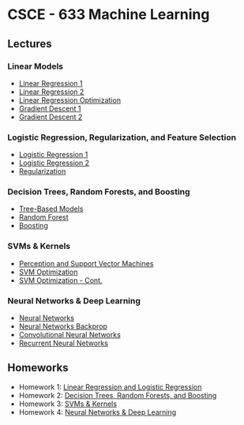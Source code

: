 # CSCE - 633 Machine Learning

## Lectures
### Linear Models
* [Linear Regression 1](./slides/Linear%20Models/Module%202%20-%20Lecture%204%20-%20Linear%20Regression%201.pdf)
* [Linear Regression 2](./slides/Linear%20Models/Module%202%20-%20Lecture%206%20-%20Linear%20Regression%202.pdf)
* [Linear Regression Optimization](./slides/Linear%20Models/Module%202%20-%20Lecture%207%20-%20Linear%20Regression%20Optimization.pdf)
* [Gradient Descent 1](./slides/Linear%20Models/Module%202%20-%20Lecture%209%20-%20Gradient%20Descent%201.pdf)
* [Gradient Descent 2](./slides/Linear%20Models/Module%202%20-%20Lecture%2010%20-%20Gradient%20Descent%202.pdf)

### Logistic Regression, Regularization, and Feature Selection
* [Logistic Regression 1](./slides/%20Logistic%20Regression%2C%20Regularization%2C%20%26%20Feature%20Selection/Module%203%20-%20Lecture%2012%20-%20Logistic%20Regression%201.pdf)
* [Logistic Regression 2](./slides/%20Logistic%20Regression%2C%20Regularization%2C%20%26%20Feature%20Selection/Module%203%20-%20Lecture%2013%20-%20Logistic%20Regression%202.pdf)
* [Regularization](./slides/%20Logistic%20Regression%2C%20Regularization%2C%20%26%20Feature%20Selection/Module%203%20-%20Lecture%2015%20-%20Regularization.pdf)

### Decision Trees, Random Forests, and Boosting
* [Tree-Based Models](./slides/Decision%20Trees%2C%20Random%20Forests%2C%20%26%20Boosting/Module%204%20-%20Lecture%2016%20-%20Tree-based%20Models.pdf)
* [Random Forest](./slides/Decision%20Trees%2C%20Random%20Forests%2C%20%26%20Boosting/Module%204%20-%20Lecture%2018%20-%20Random%20Forest.pdf)
* [Boosting](./slides/Decision%20Trees%2C%20Random%20Forests%2C%20%26%20Boosting/Module%204%20-%20Lecture%2019%20-%20Boosting.pdf)

### SVMs & Kernels
* [Perception and Support Vector Machines](./slides/SVMs%20%26%20Kernels/Module%205%20-%20Lecture%2021%20-%20SVM1.pdf)
* [SVM Optimization](./slides/SVMs%20%26%20Kernels/Module%205%20-%20Lecture%2022%20-%20SVM2.pdf)
* [SVM Optimization - Cont.](./slides/SVMs%20%26%20Kernels/Module%205%20-%20Lecture%2024%20-%20SVM%20Optimization.pdf)

### Neural Networks & Deep Learning
* [Neural Networks](./slides/Neural%20Networks%20%26%20Deep%20Learning/Module%206%20-%20Lecture%2027%20-%20Neural%20Networks.pdf)
* [Neural Networks Backprop](./slides/Neural%20Networks%20%26%20Deep%20Learning/Module%206%20-%20Lecture%2028%20-%20Neural%20Networks%20Backprop.pdf)
* [Convolutional Neural Networks](./slides/Neural%20Networks%20%26%20Deep%20Learning/Module%206%20-%20Lecture%2029%20-%20Convolutional%20Neural%20Networks.pdf)
* [Recurrent Neural Networks](./slides/Neural%20Networks%20%26%20Deep%20Learning/Module%206%20-%20Lecture%2030%20-%20Recurrent%20Neural%20Networks.pdf)

## Homeworks
* Homework 1: [Linear Regression and Logistic Regression](./hw/hw1)
* Homework 2: [Decision Trees, Random Forests, and Boosting](./hw/hw2)
* Homework 3: [SVMs & Kernels](./hw/hw3)
* Homework 4: [Neural Networks & Deep Learning](./hw/hw4)
